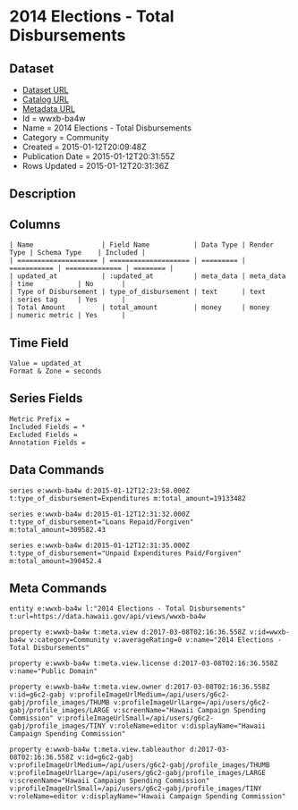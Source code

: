 # 2014 Elections - Total Disbursements

## Dataset

* [Dataset URL](https://data.hawaii.gov/api/views/wwxb-ba4w/rows.json?max_rows=100)
* [Catalog URL](https://catalog.data.gov/dataset/2014-elections-total-disbursements-17c27)
* [Metadata URL](https://data.hawaii.gov/api/views/wwxb-ba4w)
* Id = wwxb-ba4w
* Name = 2014 Elections - Total Disbursements
* Category = Community
* Created = 2015-01-12T20:09:48Z
* Publication Date = 2015-01-12T20:31:55Z
* Rows Updated = 2015-01-12T20:31:36Z

## Description



## Columns

```ls
| Name                 | Field Name           | Data Type | Render Type | Schema Type    | Included | 
| ==================== | ==================== | ========= | =========== | ============== | ======== | 
| updated_at           | :updated_at          | meta_data | meta_data   | time           | No       | 
| Type of Disbursement | type_of_disbursement | text      | text        | series tag     | Yes      | 
| Total Amount         | total_amount         | money     | money       | numeric metric | Yes      | 
```

## Time Field

```ls
Value = updated_at
Format & Zone = seconds
```

## Series Fields

```ls
Metric Prefix = 
Included Fields = *
Excluded Fields = 
Annotation Fields = 
```

## Data Commands

```ls
series e:wwxb-ba4w d:2015-01-12T12:23:58.000Z t:type_of_disbursement=Expenditures m:total_amount=19133482

series e:wwxb-ba4w d:2015-01-12T12:31:32.000Z t:type_of_disbursement="Loans Repaid/Forgiven" m:total_amount=309582.43

series e:wwxb-ba4w d:2015-01-12T12:31:35.000Z t:type_of_disbursement="Unpaid Expenditures Paid/Forgiven" m:total_amount=390452.4
```

## Meta Commands

```ls
entity e:wwxb-ba4w l:"2014 Elections - Total Disbursements" t:url=https://data.hawaii.gov/api/views/wwxb-ba4w

property e:wwxb-ba4w t:meta.view d:2017-03-08T02:16:36.558Z v:id=wwxb-ba4w v:category=Community v:averageRating=0 v:name="2014 Elections - Total Disbursements"

property e:wwxb-ba4w t:meta.view.license d:2017-03-08T02:16:36.558Z v:name="Public Domain"

property e:wwxb-ba4w t:meta.view.owner d:2017-03-08T02:16:36.558Z v:id=g6c2-gabj v:profileImageUrlMedium=/api/users/g6c2-gabj/profile_images/THUMB v:profileImageUrlLarge=/api/users/g6c2-gabj/profile_images/LARGE v:screenName="Hawaii Campaign Spending Commission" v:profileImageUrlSmall=/api/users/g6c2-gabj/profile_images/TINY v:roleName=editor v:displayName="Hawaii Campaign Spending Commission"

property e:wwxb-ba4w t:meta.view.tableauthor d:2017-03-08T02:16:36.558Z v:id=g6c2-gabj v:profileImageUrlMedium=/api/users/g6c2-gabj/profile_images/THUMB v:profileImageUrlLarge=/api/users/g6c2-gabj/profile_images/LARGE v:screenName="Hawaii Campaign Spending Commission" v:profileImageUrlSmall=/api/users/g6c2-gabj/profile_images/TINY v:roleName=editor v:displayName="Hawaii Campaign Spending Commission"
```